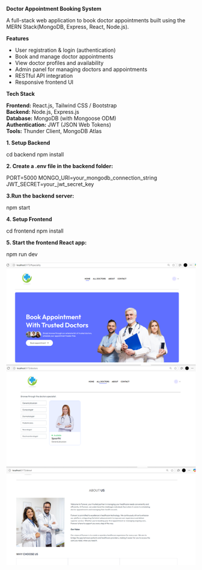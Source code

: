 **Doctor Appointment Booking System**

A full-stack web application to book doctor appointments built using the MERN Stack(MongoDB, Express, React, Node.js).

**Features**

- User registration & login (authentication)
- Book and manage doctor appointments
- View doctor profiles and availability
- Admin panel for managing doctors and appointments
- RESTful API integration
- Responsive frontend UI

**Tech Stack**

**Frontend:** React.js, Tailwind CSS / Bootstrap  
**Backend:** Node.js, Express.js  
**Database:** MongoDB (with Mongoose ODM)  
**Authentication:** JWT (JSON Web Tokens)  
**Tools:**  Thunder Client, MongoDB Atlas



**1. Setup Backend**

cd backend
npm install

**2. Create a .env file in the backend folder:**

PORT=5000
MONGO_URI=your_mongodb_connection_string
JWT_SECRET=your_jwt_secret_key

**3.Run the backend server:**

npm start

**4. Setup Frontend**

cd frontend
npm install

**5. Start the frontend React app:**

npm run dev

![image alt](https://github.com/Preethi04322/Doctor_Appointment/blob/main/Screenshot%20(520).png)
![image alt](https://github.com/Preethi04322/Doctor_Appointment/blob/main/Screenshot%20(521).png)
![image alt](https://github.com/Preethi04322/Doctor_Appointment/blob/main/Screenshot%20(522).png)
